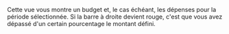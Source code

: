Cette vue vous montre un budget et, le cas échéant, les dépenses pour la période sélectionnée. Si la barre à droite devient rouge, c'est que vous avez dépassé d'un certain pourcentage le montant défini.